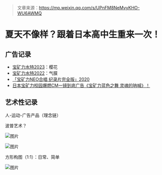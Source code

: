 > 文章来源：https://mp.weixin.qq.com/s/UPnFM8NeMvyKHO-WU6AWMQ

# 夏天不像样？跟着日本高中生重来一次！

## 广告记录

- [宝矿力水特2023](https://www.bilibili.com/video/BV1Yh411g7H1/?spm_id_from=333.788.recommend_more_video.0&vd_source=b736aa3d7f0fdf47b59ea3021dc810ab)：樱花
- [宝矿力水特2022](https://www.bilibili.com/video/BV1JT4y1v7LV/?spm_id_from=333.788.recommend_more_video.-1&vd_source=b736aa3d7f0fdf47b59ea3021dc810ab)：气膜
- [「宝矿力NEO合唱 纪录片完全版」2020](https://www.bilibili.com/video/BV1PA411b7Z4?p=1&vd_source=b736aa3d7f0fdf47b59ea3021dc810ab)
- [日本宝矿力校园爆燃CM一镜到底广告《宝矿力蓝色之舞 灵魂的呐喊》！](https://www.bilibili.com/video/BV1vb41137R5?p=1&vd_source=b736aa3d7f0fdf47b59ea3021dc810ab)



## 艺术性记录

人-运动-广告产品（理念链）

波普艺术？

![图片](https://mmbiz.qpic.cn/mmbiz_jpg/bdP0FjwqAibNhxmQu6Oq39pfkPC2Scm37uOUs7RulzpsJelYW0ucrcLscFeFQSxT0zTmG60atVUpERzibtGj83Vg/640?wx_fmt=jpeg&tp=webp&wxfrom=5&wx_lazy=1&wx_co=1)

![图片](https://mmbiz.qpic.cn/mmbiz_jpg/bdP0FjwqAibNhxmQu6Oq39pfkPC2Scm37Vl394T0BvougBOhiaYeibic3VeBTb9N3nFYibb6jPsdAF6g04qwzyMnoAg/640?wx_fmt=jpeg&tp=webp&wxfrom=5&wx_lazy=1&wx_co=1)



方形构图（1:1）：日常、简单

![图片](https://mmbiz.qpic.cn/mmbiz_jpg/bdP0FjwqAibNmTOcMaaib6dTVzBK6tSecqb3sj0SnY4HpMCDQWTgMJgdeZsDDUzjY2I3ickcrNQhw1lL2xY09eMJQ/640?wx_fmt=jpeg&tp=webp&wxfrom=5&wx_lazy=1&wx_co=1)

